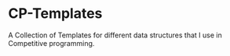 # CP-Templates
A Collection of Templates for different data structures that I use in Competitive programming.
